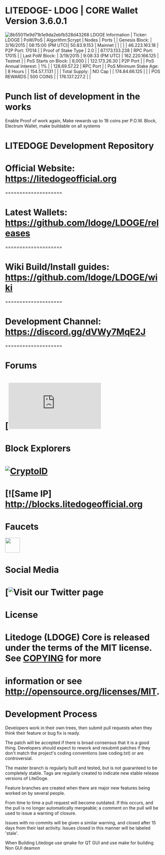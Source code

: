 # LITEDOGE- LDOG | CORE Wallet Version 3.6.0.1 
![8b55011e9d71b1e9da2ebfb528d43268](https://github.com/ldoge/LDOGE/blob/master/src/qt/res/icons/litedogecoin-128.png) 
 LDOGE Information
   |  Ticker: LDOGE         |  PoW/PoS        | Algorithm:Scrypt |      Nodes        |     Ports            |
   | Genesis Block:         | 3/16/2015       | 08:15:00 (PM UTC)|  50.83.9.153      |       Mainnet        |
   |                        |                 |                  |  46.223.163.18    |    P2P Port: 17014   |
   | Proof of Stake Type    | 2.0             |                  |  67.173.133.238   |    RPC Port: 17015   |
   | Last PoW Block:        | 3/19/2015       | 9:08:33 (PM UTC) |  162.220.166.125  |        Testnet       |
   | PoS Starts on Block:   | 8,000           |                  |  122.173.26.30    |    P2P Port          |
   | PoS Annual Interest:   | 1%              |                  |  128.69.57.22     |    RPC Port          |
   | PoS Minimum Stake Age: | 8 Hours         |                  |  154.57.7.131     |                      |
   | Total Supply:          | NO Cap          |                  |  174.84.66.125    |                      |
   |  POS REWARDS           | 500 COINS       |                  |  176.137.227.2    |                      |

# Punch list of development in the works 

Enable Proof of work again, Make rewards up to 18 coins per P.O.W. Block, Electrum Wallet, make buildable on all systems

# LITEDOGE Development Repository

# Official Website: https://litedogeofficial.org
====================

# Latest Wallets: https://github.com/ldoge/LDOGE/releases
====================

# Wiki Build/Install guides: https://github.com/ldoge/LDOGE/wiki
====================

# Development Channel: https://discord.gg/dVWy7MqE2J
====================

Forums
====================
# [![Visit our BitCoinTalk Forum](https://bitcointalk.org/index.php?topic=1308769.0)

Block Explorers
====================
# [![CryptoID](https://chainz.cryptoid.info/theme/cryptoID64.png)](https://chainz.cryptoid.info/ldoge/)
# [![Same IP] http://blocks.litedogeofficial.org

Faucets
====================
<a href="https://btcpop.co/faucet/LDOGE"><img src="https://btcpop.co/faucet/LDOGE" align="center" height="48" width="48" ></a>

Social Media
====================
# [![Visit our Twitter page](https://twitter.com/litedoge2018)

License
====================
# Litedoge (LDOGE) Core is released under the terms of the MIT license. See [COPYING](COPYING) for more
# information or see http://opensource.org/licenses/MIT.

# Development Process 

Developers work in their own trees, then submit pull requests when they think their feature or bug fix is ready.

The patch will be accepted if there is broad consensus that it is a good thing. Developers should expect to rework and resubmit patches if they don't match the project's coding conventions (see coding.txt) or are controversial.

The master branch is regularly built and tested, but is not guaranteed to be completely stable. Tags are regularly created to indicate new stable release versions of LiteDoge.

Feature branches are created when there are major new features being worked on by several people.

From time to time a pull request will become outdated. If this occurs, and the pull is no longer automatically mergeable; a comment on the pull will be used to issue a warning of closure. 

Issues with no commits will be given a similar warning, and closed after 15 days from their last activity. Issues closed in this manner will be labeled 'stale'.

When Building Litedoge use qmake for QT GUI and use make for building Non GUI deamon 
